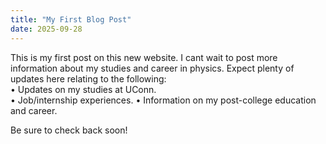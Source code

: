 ```yaml
---
title: "My First Blog Post"
date: 2025-09-28
---
```

This is my first post on this new website. I cant wait to post more information about my studies and career in physics. Expect plenty of updates here relating to the following:  
• Updates on my studies at UConn.  
• Job/internship experiences.
• Information on my post-college education and career.

Be sure to check back soon!
